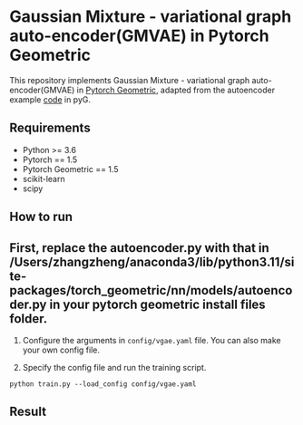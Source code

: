 # Gaussian Mixture - variational graph auto-encoder(GMVAE) in Pytorch Geometric

This repository implements Gaussian Mixture - variational graph auto-encoder(GMVAE) in [Pytorch Geometric](https://github.com/rusty1s/pytorch_geometric), adapted from the autoencoder example [code](https://github.com/rusty1s/pytorch_geometric/blob/master/examples/autoencoder.py)  in pyG.

##

## Requirements

- Python >= 3.6
- Pytorch == 1.5
- Pytorch Geometric == 1.5
- scikit-learn
- scipy

## How to run
## First, replace the autoencoder.py with that in /Users/zhangzheng/anaconda3/lib/python3.11/site-packages/torch_geometric/nn/models/autoencoder.py in your pytorch geometric install files folder.

1. Configure the arguments in `config/vgae.yaml` file. You can also make your own config file.

2. Specify the config file and run the training script.
```
python train.py --load_config config/vgae.yaml
```

## Result
